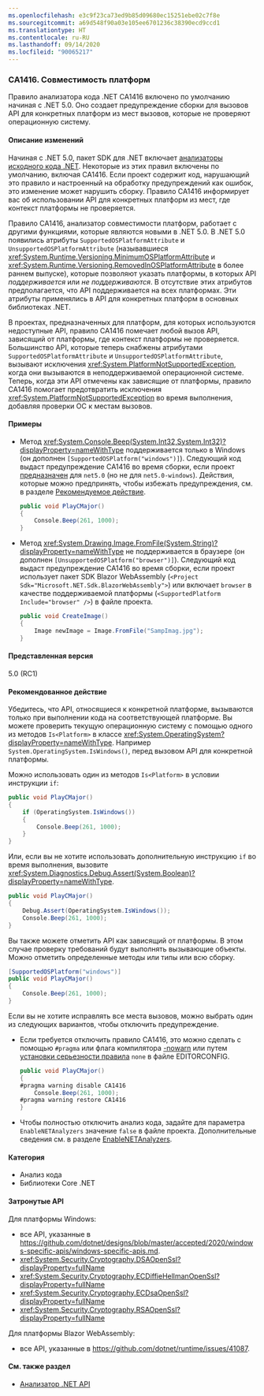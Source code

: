 ```yaml
---
ms.openlocfilehash: e3c9f23ca73ed9b85d09680ec15251ebe02c7f8e
ms.sourcegitcommit: a69d548f90a03e105ee6701236c38390ecd9ccd1
ms.translationtype: HT
ms.contentlocale: ru-RU
ms.lasthandoff: 09/14/2020
ms.locfileid: "90065217"
---
```

### <a name="ca1416-platform-compatibility"></a>CA1416. Совместимость платформ

Правило анализатора кода .NET CA1416 включено по умолчанию начиная с .NET 5.0. Оно создает предупреждение сборки для вызовов API для конкретных платформ из мест вызовов, которые не проверяют операционную систему.

#### <a name="change-description"></a>Описание изменений

Начиная с .NET 5.0, пакет SDK для .NET включает [анализаторы исходного кода .NET](../../../../docs/fundamentals/productivity/code-analysis.md). Некоторые из этих правил включены по умолчанию, включая CA1416. Если проект содержит код, нарушающий это правило и настроенный на обработку предупреждений как ошибок, это изменение может нарушить сборку. Правило CA1416 информирует вас об использовании API для конкретных платформ из мест, где контекст платформы не проверяется.

Правило CA1416, анализатор совместимости платформ, работает с другими функциями, которые являются новыми в .NET 5.0. В .NET 5.0 появились атрибуты `SupportedOSPlatformAttribute` и `UnsupportedOSPlatformAttribute` (называвшиеся <xref:System.Runtime.Versioning.MinimumOSPlatformAttribute> и <xref:System.Runtime.Versioning.RemovedInOSPlatformAttribute> в более раннем выпуске), которые позволяют указать платформы, в которых API *поддерживается* или *не поддерживаются*. В отсутствие этих атрибутов предполагается, что API поддерживается на всех платформах. Эти атрибуты применялись в API для конкретных платформ в основных библиотеках .NET.

В проектах, предназначенных для платформ, для которых используются недоступные API, правило CA1416 помечает любой вызов API, зависящий от платформы, где контекст платформы не проверяется. Большинство API, которые теперь снабжены атрибутами `SupportedOSPlatformAttribute` и `UnsupportedOSPlatformAttribute`, вызывают исключения <xref:System.PlatformNotSupportedException>, когда они вызываются в неподдерживаемой операционной системе. Теперь, когда эти API отмечены как зависящие от платформы, правило CA1416 помогает предотвратить исключения <xref:System.PlatformNotSupportedException> во время выполнения, добавляя проверки ОС к местам вызовов.

#### <a name="examples"></a>Примеры

- Метод <xref:System.Console.Beep(System.Int32,System.Int32)?displayProperty=nameWithType> поддерживается только в Windows (он дополнен `[SupportedOSPlatform("windows")]`). Следующий код выдаст предупреждение CA1416 во время сборки, если проект [предназначен](../../../../docs/standard/frameworks.md) для `net5.0` (но не для `net5.0-windows`). Действия, которые можно предпринять, чтобы избежать предупреждения, см. в разделе [Рекомендуемое действие](#recommended-action).

  ```csharp
  public void PlayCMajor()
  {
      Console.Beep(261, 1000);
  }
  ```

- Метод <xref:System.Drawing.Image.FromFile(System.String)?displayProperty=nameWithType> не поддерживается в браузере (он дополнен `[UnsupportedOSPlatform("browser")]`). Следующий код выдаст предупреждение CA1416 во время сборки, если проект использует пакет SDK Blazor WebAssembly (`<Project Sdk="Microsoft.NET.Sdk.BlazorWebAssembly">`) или включает `browser` в качестве поддерживаемой платформы (`<SupportedPlatform Include="browser" />`) в файле проекта.

  ```csharp
  public void CreateImage()
  {
      Image newImage = Image.FromFile("SampImag.jpg");
  }
  ```

#### <a name="version-introduced"></a>Представленная версия

5.0 (RC1)

#### <a name="recommended-action"></a>Рекомендованное действие

Убедитесь, что API, относящиеся к конкретной платформе, вызываются только при выполнении кода на соответствующей платформе. Вы можете проверить текущую операционную систему с помощью одного из методов `Is<Platform>` в классе <xref:System.OperatingSystem?displayProperty=nameWithType>. Например `System.OperatingSystem.IsWindows()`, перед вызовом API для конкретной платформы.

Можно использовать один из методов `Is<Platform>` в условии инструкции `if`:

```csharp
public void PlayCMajor()
{
    if (OperatingSystem.IsWindows())
    {
        Console.Beep(261, 1000);
    }
}
```

Или, если вы не хотите использовать дополнительную инструкцию `if` во время выполнения, вызовите <xref:System.Diagnostics.Debug.Assert(System.Boolean)?displayProperty=nameWithType>.

```csharp
public void PlayCMajor()
{
    Debug.Assert(OperatingSystem.IsWindows());
    Console.Beep(261, 1000);
}
```

Вы также можете отметить API как зависящий от платформы. В этом случае проверку требований будут выполнять вызывающие объекты. Можно отметить определенные методы или типы или всю сборку.

```csharp
[SupportedOSPlatform("windows")]
public void PlayCMajor()
{
    Console.Beep(261, 1000);
}
```

Если вы не хотите исправлять все места вызовов, можно выбрать один из следующих вариантов, чтобы отключить предупреждение.

- Если требуется отключить правило CA1416, это можно сделать с помощью `#pragma` или флага компилятора [-nowarn](../../../../docs/csharp/language-reference/compiler-options/nowarn-compiler-option.md) или путем [установки серьезности правила](../../../../docs/fundamentals/productivity/configure-code-analysis-rules.md#suppress-violations) `none` в файле EDITORCONFIG.

  ```csharp
  public void PlayCMajor()
  {
  #pragma warning disable CA1416
      Console.Beep(261, 1000);
  #pragma warning restore CA1416
  }
  ```

- Чтобы полностью отключить анализ кода, задайте для параметра `EnableNETAnalyzers` значение `false` в файле проекта. Дополнительные сведения см. в разделе [EnableNETAnalyzers](../../../../docs/core/project-sdk/msbuild-props.md#enablenetanalyzers).

#### <a name="category"></a>Категория

- Анализ кода
- Библиотеки Core .NET

#### <a name="affected-apis"></a>Затронутые API

Для платформы Windows:

- все API, указанные в <https://github.com/dotnet/designs/blob/master/accepted/2020/windows-specific-apis/windows-specific-apis.md>.
- <xref:System.Security.Cryptography.DSAOpenSsl?displayProperty=fullName>
- <xref:System.Security.Cryptography.ECDiffieHellmanOpenSsl?displayProperty=fullName>
- <xref:System.Security.Cryptography.ECDsaOpenSsl?displayProperty=fullName>
- <xref:System.Security.Cryptography.RSAOpenSsl?displayProperty=fullName>

Для платформы Blazor WebAssembly:

- все API, указанные в <https://github.com/dotnet/runtime/issues/41087>.

<!--

#### Affected APIs

- ``

-->

#### <a name="see-also"></a>См. также раздел

- [Анализатор .NET API](../../../../docs/standard/analyzers/api-analyzer.md)
